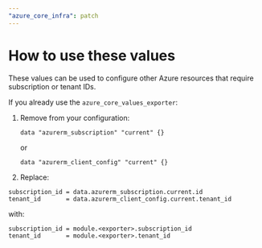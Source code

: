 ```yaml
---
"azure_core_infra": patch
---
```


# How to use these values

These values can be used to configure other Azure resources that require subscription or tenant IDs.

If you already use the `azure_core_values_exporter`:

1. Remove from your configuration:
   ```hcl
   data "azurerm_subscription" "current" {}
   ```
   or
   ```hcl
   data "azurerm_client_config" "current" {}
   ```
2. Replace:

```hcl
subscription_id = data.azurerm_subscription.current.id
tenant_id       = data.azurerm_client_config.current.tenant_id
```

with:

```hcl
subscription_id = module.<exporter>.subscription_id
tenant_id       = module.<exporter>.tenant_id
```
